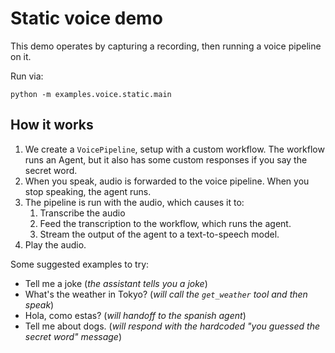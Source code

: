 # Static voice demo

This demo operates by capturing a recording, then running a voice pipeline on it.

Run via:

```
python -m examples.voice.static.main
```

## How it works

1. We create a `VoicePipeline`, setup with a custom workflow. The workflow runs an Agent, but it also has some custom responses if you say the secret word.
2. When you speak, audio is forwarded to the voice pipeline. When you stop speaking, the agent runs.
3. The pipeline is run with the audio, which causes it to:
    1. Transcribe the audio
    2. Feed the transcription to the workflow, which runs the agent.
    3. Stream the output of the agent to a text-to-speech model.
4. Play the audio.

Some suggested examples to try:

-   Tell me a joke (_the assistant tells you a joke_)
-   What's the weather in Tokyo? (_will call the `get_weather` tool and then speak_)
-   Hola, como estas? (_will handoff to the spanish agent_)
-   Tell me about dogs. (_will respond with the hardcoded "you guessed the secret word" message_)
